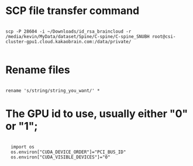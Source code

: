 # SCP file transfer command
<code>
scp -P 28604 -i ~/Downloads/id_rsa_braincloud -r /media/kevin/MyData/dataset/Spine/C-spine/C-spine_SNUBH root@csi-cluster-gpu1.cloud.kakaobrain.com:/data/private/

</code>

# Rename files
<code>
rename 's/string/string_you_want/' *
</code>

# The GPU id to use, usually either "0" or "1";
<code>
  import os
  os.environ["CUDA_DEVICE_ORDER"]="PCI_BUS_ID"
  os.environ["CUDA_VISIBLE_DEVICES"]="0"
</code> 
